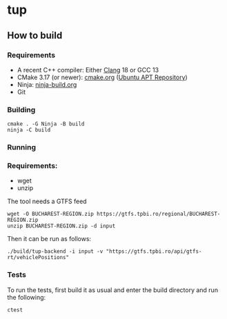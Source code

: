 # tup

## How to build

### Requirements

- A recent C++ compiler: Either [Clang](https://llvm.org/) 18 or GCC 13
- CMake 3.17 (or newer): [cmake.org](https://cmake.org/download/) ([Ubuntu APT Repository](https://apt.kitware.com/))
- Ninja: [ninja-build.org](https://ninja-build.org/)
- Git

### Building

```shell
cmake . -G Ninja -B build
ninja -C build
```

### Running

### Requirements:

- wget
- unzip

The tool needs a GTFS feed

```shell
wget -O BUCHAREST-REGION.zip https://gtfs.tpbi.ro/regional/BUCHAREST-REGION.zip
unzip BUCHAREST-REGION.zip -d input
```

Then it can be run as follows:

```shell
./build/tup-backend -i input -v "https://gtfs.tpbi.ro/api/gtfs-rt/vehiclePositions"
```

### Tests
To run the tests, first build it as usual and enter the build directory and run the following:
```shell
ctest
```
